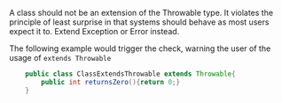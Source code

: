 A class should not be an extension of the Throwable type. 
It violates the principle of least surprise in that systems 
should behave as most users expect it to. Extend Exception 
or Error instead.

The following example would trigger the check, warning the user of the usage of `extends Throwable`
```java
    public class ClassExtendsThrowable extends Throwable{
        public int returnsZero(){return 0;}
    }
```